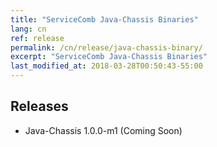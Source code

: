 ```yaml
---
title: "ServiceComb Java-Chassis Binaries"
lang: cn
ref: release
permalink: /cn/release/java-chassis-binary/
excerpt: "ServiceComb Java-Chassis Binaries"
last_modified_at: 2018-03-28T00:50:43-55:00
---
```


## Releases

* Java-Chassis 1.0.0-m1 (Coming Soon)
